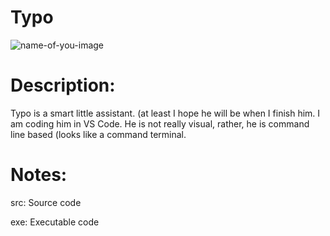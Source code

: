 # Typo

![name-of-you-image](DeveloperWOW64/Typo/Pictures/Typo.png)

# Description:

Typo is a smart little assistant. (at least I hope he will be when I finish him.
I am coding him in VS Code.
He is not really visual, rather, he is command line based (looks like a command terminal.

# Notes:

src: Source code

exe: Executable code
